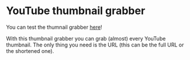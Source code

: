 # YouTube thumbnail grabber

You can test the thumnail grabber [here](https://thumbnail.jakedarb.com)!

With this thumbnail grabber you can grab (almost) every YouTube thumbnail.
The only thing you need is the URL (this can be the full URL or the shortened one).
